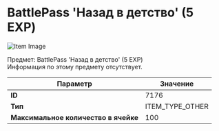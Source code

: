 # BattlePass 'Назад в детство' (5 EXP)

![Item Image](../img/7176.webp?raw=true)

Предмет: BattlePass 'Назад в детство' (5 EXP)<br>Информация по этому предмету отсутствует.


| Параметр | Значение |
|----------|----------|
| **ID** | 7176 |
| **Тип** | ITEM_TYPE_OTHER |
| **Максимальное количество в ячейке** | 100 |

